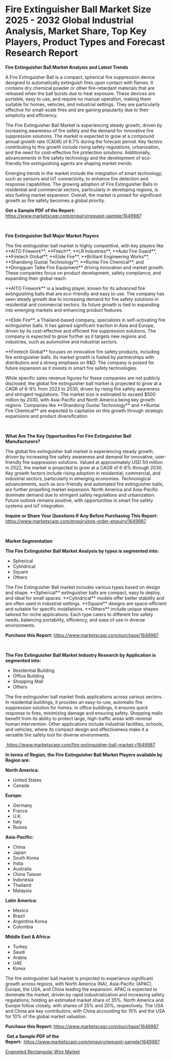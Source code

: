 <p><h1>Fire Extinguisher Ball Market Size 2025 - 2032 Global Industrial Analysis, Market Share, Top Key Players, Product Types and Forecast Research Report</h1></p><p><strong>Fire Extinguisher Ball Market Analysis and Latest Trends</strong></p>
<p><p>A Fire Extinguisher Ball is a compact, spherical fire suppression device designed to automatically extinguish fires upon contact with flames. It contains dry chemical powder or other fire-retardant materials that are released when the ball bursts due to heat exposure. These devices are portable, easy to use, and require no manual operation, making them suitable for homes, vehicles, and industrial settings. They are particularly effective for small-scale fires and are gaining popularity due to their simplicity and efficiency.</p><p>The Fire Extinguisher Ball Market is experiencing steady growth, driven by increasing awareness of fire safety and the demand for innovative fire suppression solutions. The market is expected to grow at a compound annual growth rate (CAGR) of 6.7% during the forecast period. Key factors contributing to this growth include rising safety regulations, urbanization, and the need for cost-effective fire protection solutions. Additionally, advancements in fire safety technology and the development of eco-friendly fire extinguishing agents are shaping market trends.</p><p>Emerging trends in the market include the integration of smart technology, such as sensors and IoT connectivity, to enhance fire detection and response capabilities. The growing adoption of Fire Extinguisher Balls in residential and commercial sectors, particularly in developing regions, is also fueling market expansion. Overall, the market is poised for significant growth as fire safety becomes a global priority.</p></p>
<p><strong>Get a Sample PDF of the Report:&nbsp;</strong> <a href="https://www.marketscagr.com/enquiry/request-sample/1649987?utm_campaign=1998&utm_medium=2&utm_source=Github&utm_content=ia&utm_term=25012025&utm_id=fire-extinguisher-ball">https://www.marketscagr.com/enquiry/request-sample/1649987</a></p>
<p>&nbsp;</p>
<p><strong>Fire Extinguisher Ball Major Market Players</strong></p>
<p><p>The fire extinguisher ball market is highly competitive, with key players like **AITO Firework**, **Fitech**, **LR Industries**, **Auto Fire Guard**, **Firetech Global**, **Elide Fire**, **Brilliant Engineering Works**, **Shandong Guotai Technology**, **Runtai Fire Chemical**, and **Dongguan Taike Fire Equipment** driving innovation and market growth. These companies focus on product development, safety compliance, and expanding their global reach.</p><p>**AITO Firework** is a leading player, known for its advanced fire extinguishing balls that are eco-friendly and easy to use. The company has seen steady growth due to increasing demand for fire safety solutions in residential and commercial sectors. Its future growth is tied to expanding into emerging markets and enhancing product features.</p><p>**Elide Fire**, a Thailand-based company, specializes in self-activating fire extinguisher balls. It has gained significant traction in Asia and Europe, driven by its cost-effective and efficient fire suppression solutions. The company is expected to grow further as it targets new regions and industries, such as automotive and industrial sectors.</p><p>**Firetech Global** focuses on innovative fire safety products, including fire extinguisher balls. Its market growth is fueled by partnerships with distributors and a strong emphasis on R&D. The company is poised for future expansion as it invests in smart fire safety technologies.</p><p>While specific sales revenue figures for these companies are not publicly disclosed, the global fire extinguisher ball market is projected to grow at a CAGR of 6-8% from 2023 to 2030, driven by rising fire safety awareness and stringent regulations. The market size is estimated to exceed $500 million by 2030, with Asia-Pacific and North America being key growth regions. Companies like **Shandong Guotai Technology** and **Runtai Fire Chemical** are expected to capitalize on this growth through strategic expansions and product diversification.</p></p>
<p>&nbsp;</p>
<p><strong>What Are The Key Opportunities For Fire Extinguisher Ball Manufacturers?</strong></p>
<p><p>The global fire extinguisher ball market is experiencing steady growth, driven by increasing fire safety awareness and demand for innovative, user-friendly fire suppression solutions. Valued at approximately USD 50 million in 2022, the market is projected to grow at a CAGR of 6-8% through 2030. Key growth factors include rising adoption in residential, commercial, and industrial sectors, particularly in emerging economies. Technological advancements, such as eco-friendly and automated fire extinguisher balls, are further propelling market expansion. North America and Asia-Pacific dominate demand due to stringent safety regulations and urbanization. Future outlook remains positive, with opportunities in smart fire safety systems and IoT integration.</p></p>
<p><strong>Inquire or Share Your Questions If Any Before Purchasing This Report:</strong> <a href="https://www.marketscagr.com/enquiry/pre-order-enquiry/1649987?utm_campaign=1998&utm_medium=2&utm_source=Github&utm_content=ia&utm_term=25012025&utm_id=fire-extinguisher-ball">https://www.marketscagr.com/enquiry/pre-order-enquiry/1649987</a></p>
<p>&nbsp;</p>
<p><strong>Market Segmentation</strong></p>
<p><strong>The Fire Extinguisher Ball Market Analysis by types is segmented into:</strong></p>
<p><ul><li>Spherical</li><li>Cylindrical</li><li>Square</li><li>Others</li></ul></p>
<p><p>The Fire Extinguisher Ball market includes various types based on design and shape. **Spherical** extinguisher balls are compact, easy to deploy, and ideal for small spaces. **Cylindrical** models offer better stability and are often used in industrial settings. **Square** designs are space-efficient and suitable for specific installations. **Others** include unique shapes tailored for niche applications. Each type caters to different fire safety needs, balancing portability, efficiency, and ease of use in diverse environments.</p></p>
<p><strong>Purchase this Report:&nbsp;</strong><a href="https://www.marketscagr.com/purchase/1649987?utm_campaign=1998&utm_medium=2&utm_source=Github&utm_content=ia&utm_term=25012025&utm_id=fire-extinguisher-ball">https://www.marketscagr.com/purchase/1649987</a></p>
<p>&nbsp;</p>
<p><strong>The Fire Extinguisher Ball Market Industry Research by Application is segmented into:</strong></p>
<p><ul><li>Residential Building</li><li>Office Building</li><li>Shopping Mall</li><li>Others</li></ul></p>
<p><p>The fire extinguisher ball market finds applications across various sectors. In residential buildings, it provides an easy-to-use, automatic fire suppression solution for homes. In office buildings, it ensures quick response to fires, minimizing damage and ensuring safety. Shopping malls benefit from its ability to protect large, high-traffic areas with minimal human intervention. Other applications include industrial facilities, schools, and vehicles, where its compact design and effectiveness make it a versatile fire safety tool for diverse environments.</p></p>
<p><a href="https://www.marketscagr.com/fire-extinguisher-ball-market-r1649987?utm_campaign=1998&utm_medium=2&utm_source=Github&utm_content=ia&utm_term=25012025&utm_id=fire-extinguisher-ball">&nbsp;https://www.marketscagr.com/fire-extinguisher-ball-market-r1649987</a></p>
<p><strong>In terms of Region, the Fire Extinguisher Ball Market Players available by Region are:</strong></p>
<p>
    <p> <strong> North America: </strong>
        <ul>
            <li>United States</li>
            <li>Canada</li>
        </ul>
        </p> 
    <p> <strong> Europe: </strong>
        <ul>
            <li>Germany</li>
            <li>France</li>
            <li>U.K.</li>
            <li>Italy</li>
            <li>Russia</li>
        </ul>
        </p> 
    <p> <strong> Asia-Pacific: </strong>
        <ul>
            <li>China</li>
            <li>Japan</li>
            <li>South Korea</li>
            <li>India</li>
            <li>Australia</li>
            <li>China Taiwan</li>
            <li>Indonesia</li>
            <li>Thailand</li>
            <li>Malaysia</li>
        </ul>
        </p> 
    <p> <strong> Latin America: </strong>
        <ul>
            <li>Mexico</li>
            <li>Brazil</li>
            <li>Argentina Korea</li>
            <li>Colombia</li>
        </ul>
        </p> 
    <p> <strong> Middle East & Africa: </strong>
        <ul>
            <li>Turkey</li>
            <li>Saudi</li>
            <li>Arabia</li>
            <li>UAE</li>
            <li>Korea</li>
        </ul>
    </p>
    </p>
<p><p>The fire extinguisher ball market is projected to experience significant growth across regions, with North America (NA), Asia-Pacific (APAC), Europe, the USA, and China leading the expansion. APAC is expected to dominate the market, driven by rapid industrialization and increasing safety regulations, holding an estimated market share of 35%. North America and Europe follow closely, with shares of 25% and 20%, respectively. The USA and China are key contributors, with China accounting for 15% and the USA for 10% of the global market valuation.</p></p>
<p><strong>Purchase this Report: </strong><a href="https://www.marketscagr.com/purchase/1649987?utm_campaign=1998&utm_medium=2&utm_source=Github&utm_content=ia&utm_term=25012025&utm_id=fire-extinguisher-ball">https://www.marketscagr.com/purchase/1649987</a></p>
<p>&nbsp;<strong>Get a Sample PDF of the Report:&nbsp;&nbsp;</strong><a href="https://www.marketscagr.com/enquiry/request-sample/1649987?utm_campaign=1998&utm_medium=2&utm_source=Github&utm_content=ia&utm_term=25012025&utm_id=fire-extinguisher-ball">https://www.marketscagr.com/enquiry/request-sample/1649987</a></p>
<p><strong></strong></p>
<p><p><a href="https://github.com/dringals/Market-Research-Report-List-6/blob/main/enameled-rectangular-wire-market.md?utm_campaign=1998&utm_medium=2&utm_source=Github&utm_content=ia&utm_term=25012025&utm_id=fire-extinguisher-ball">Enameled Rectangular Wire Market</a></p></p>